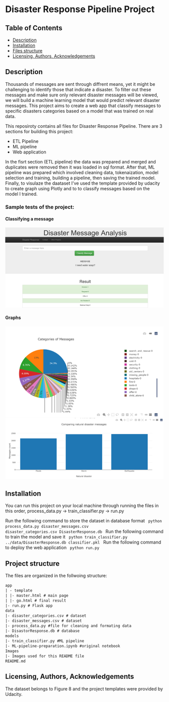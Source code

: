 # Disaster Response Pipeline Project

## Table of Contents
- <a href="#1"> Description </a>
- <a href="#2"> Installation </a>
- <a href="#3"> Files structure </a>
- <a href="#4"> Licensing, Authors, Acknowledgements </a>

<a id='1'></a>
## Description

Thousands of messages are sent through diffrent means, yet it might be challenging to identify those that indicate a disaster. To filter out these messages and make sure only relevant disaster messages will be viewed, we will build a machine learning model that would predict relevant disaster messages. This project aims to create a web app that classify messages to specific disasters categories based on a model that was trained on real data. <br>

This reposiroty contains all files for Disaster Response Pipeline. There are 3 sections for building this project:
- ETL Pipeline
- ML pipeline 
- Web application

In the fisrt section (ETL pipeline) the data was prepared and merged and duplicates were removed then it was loaded in sql format. 
After that, ML pipeline was prepared which involved cleaning data, tokenaization, model selection and training, building a pipeline, then saving the trained model. Finally, to visulaze the daataset I've used the template provided by udacity to create graph using Plotly and to to classify messages based on the model I trained. 

<h3> Sample tests of the project: </h3>

<h4> Classifying a message </h4>



![sample 1](https://github.com/0xArwa/Disaster-response-pipeline/blob/main/images/36%20Disasters.png)


<h4> Graphs </h4>

![sample 2](https://github.com/0xArwa/Disaster-response-pipeline/blob/main/images/00%20Disasters.png)
![sample 3](https://github.com/0xArwa/Disaster-response-pipeline/blob/main/images/14%20Disasters.png)


<a id='2'></a>
## Installation 
You can run this project on your local machine through running the files in this order, process_data.py -> train_classifier.py -> run.py


Run the following command to store the dataset in database format 
<code>
python process_data.py disaster_messages.csv disaster_categories.csv DisasterResponse.db
</code>
Run the following command to train the model and save it 
<code>
python train_classifier.py ../data/DisasterResponse.db classifier.pkl
</code>
Run the following command to deploy the web application 
<code>
python run.py 
</code>

<a id='3'></a>
## Project structure 

The files are organized in the follwoing structure: 

    app
    | - template
    | |- master.html # main page
    | |- go.html # final result
    |- run.py # Flask app
    data
    |- disaster_categories.csv # dataset
    |- disaster_messages.csv # dataset
    |- process_data.py #file for cleaning and formating data
    |- DisastorResponse.db # database
    models
    |- train_classifier.py #ML pipeline
    |- ML-pipeline-preparation.ipynb #original notebook
    Images
    |- Images used for this README file
    README.md

<a id='4'></a>
## Licensing, Authors, Acknowledgements

The dataset belongs to Figure 8 and the project templates were provided by Udacity. 
